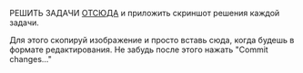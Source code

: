 РЕШИТЬ ЗАДАЧИ [ОТСЮДА](https://education.yandex.ru/handbook/python/article/uslovnyy-operator) и приложить скриншот решения каждой задачи.

Для этого скопируй изображение и просто вставь сюда, когда будешь в формате редактирования. Не забудь после этого нажать "Commit changes..."
